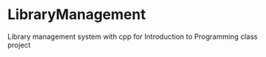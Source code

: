 # LibraryManagement
 Library management system with cpp for Introduction to Programming class project
